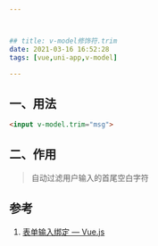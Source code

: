 ```yaml
---



## title: v-model修饰符.trim
date: 2021-03-16 16:52:28
tags: [vue,uni-app,v-model]

---
```


## 一、用法

```html
<input v-model.trim="msg">
```


## 二、作用

> 自动过滤用户输入的首尾空白字符



## 参考

1. [表单输入绑定 — Vue.js](https://cn.vuejs.org/v2/guide/forms.html#trim)
